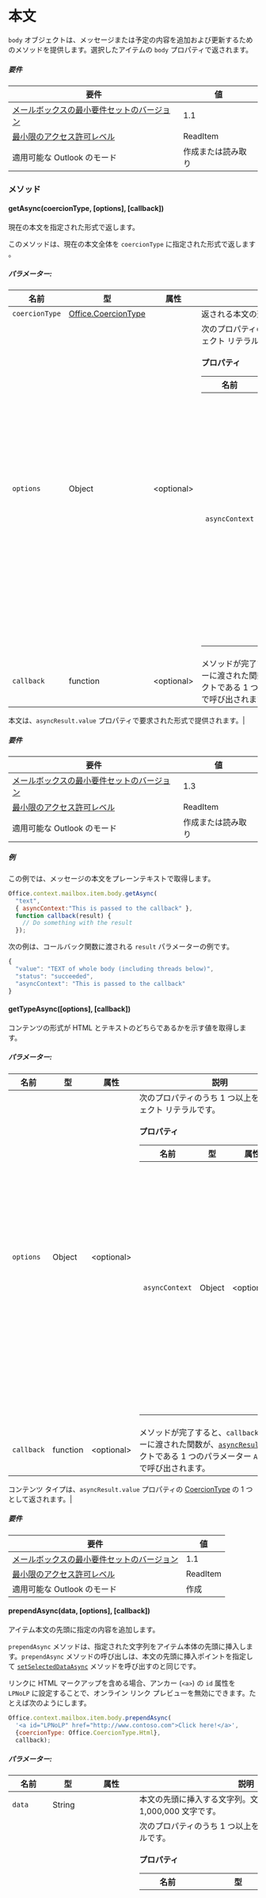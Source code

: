

# <a name="body"></a>本文

`body` オブジェクトは、メッセージまたは予定の内容を追加および更新するためのメソッドを提供します。選択したアイテムの `body` プロパティで返されます。

##### <a name="requirements"></a>要件

|要件| 値|
|---|---|
|[メールボックスの最小要件セットのバージョン](./tutorial-api-requirement-sets.md)| 1.1|
|[最小限のアクセス許可レベル](../../docs/outlook/understanding-outlook-add-in-permissions.md)| ReadItem|
|適用可能な Outlook のモード| 作成または読み取り|

### <a name="methods"></a>メソッド

####  <a name="getasync(coerciontype,-[options],-[callback])"></a>getAsync(coercionType, [options], [callback])

現在の本文を指定された形式で返します。

このメソッドは、現在の本文全体を `coercionType` に指定された形式で返します 。

##### <a name="parameters:"></a>パラメーター:

|名前| 型| 属性| 説明|
|---|---|---|---|
|`coercionType`| [Office.CoercionType](Office.md#coerciontype-string)||返される本文の形式です。|
|`options`| Object| &lt;optional&gt;|次のプロパティのうち 1 つ以上を含むオブジェクト リテラルです。<br/><br/>**プロパティ**<br/><table class="nested-table"><thead><tr><th>名前</th><th>型</th><th>属性</th><th>説明</th></tr></thead><tbody><tr><td><code>asyncContext</code></td><td>Object</td><td>&lt;optional&gt;</td><td>開発者は、コールバック メソッドでアクセスしたい任意のオブジェクトを提供できます。</td></tr></tbody></table>|
|`callback`| function| &lt;optional&gt;|メソッドが完了すると、`callback` パラメーターに渡された関数が、[`asyncResult`](simple-types.md#asyncresult) オブジェクトである 1 つのパラメーター `AsyncResult` で呼び出されます。

本文は、`asyncResult.value` プロパティで要求された形式で提供されます。|

##### <a name="requirements"></a>要件

|要件| 値|
|---|---|
|[メールボックスの最小要件セットのバージョン](./tutorial-api-requirement-sets.md)| 1.3|
|[最小限のアクセス許可レベル](../../docs/outlook/understanding-outlook-add-in-permissions.md)| ReadItem|
|適用可能な Outlook のモード| 作成または読み取り|

##### <a name="examples"></a>例

この例では、メッセージの本文をプレーンテキストで取得します。

```js
Office.context.mailbox.item.body.getAsync(
  "text",
  { asyncContext:"This is passed to the callback" },
  function callback(result) {
    // Do something with the result
  });
```

次の例は、コールバック関数に渡される `result` パラメーターの例です。

```js
{
  "value": "TEXT of whole body (including threads below)",
  "status": "succeeded",
  "asyncContext": "This is passed to the callback"
}
```

####  <a name="gettypeasync([options],-[callback])"></a>getTypeAsync([options], [callback])

コンテンツの形式が HTML とテキストのどちらであるかを示す値を取得します。

##### <a name="parameters:"></a>パラメーター:

|名前| 型| 属性| 説明|
|---|---|---|---|
|`options`| Object| &lt;optional&gt;|次のプロパティのうち 1 つ以上を含むオブジェクト リテラルです。<br/><br/>**プロパティ**<br/><table class="nested-table"><thead><tr><th>名前</th><th>型</th><th>属性</th><th>説明</th></tr></thead><tbody><tr><td><code>asyncContext</code></td><td>Object</td><td>&lt;optional&gt;</td><td>開発者は、コールバック メソッドでアクセスしたい任意のオブジェクトを提供できます。</td></tr></tbody></table>|
|`callback`| function| &lt;optional&gt;|メソッドが完了すると、`callback` パラメーターに渡された関数が、[`asyncResult`](simple-types.md#asyncresult) オブジェクトである 1 つのパラメーター `AsyncResult` で呼び出されます。

コンテンツ タイプは、`asyncResult.value` プロパティの [CoercionType](Office.md#coerciontype-string) の 1 つとして返されます。|

##### <a name="requirements"></a>要件

|要件| 値|
|---|---|
|[メールボックスの最小要件セットのバージョン](./tutorial-api-requirement-sets.md)| 1.1|
|[最小限のアクセス許可レベル](../../docs/outlook/understanding-outlook-add-in-permissions.md)| ReadItem|
|適用可能な Outlook のモード| 作成|
####  <a name="prependasync(data,-[options],-[callback])"></a>prependAsync(data, [options], [callback])

アイテム本文の先頭に指定の内容を追加します。

`prependAsync` メソッドは、指定された文字列をアイテム本体の先頭に挿入します。`prependAsync` メソッドの呼び出しは、本文の先頭に挿入ポイントを指定して [`setSelectedDataAsync`](#setselecteddataasyncdata-options-callback) メソッドを呼び出すのと同じです。

リンクに HTML マークアップを含める場合、アンカー (`<a>`) の `id` 属性を `LPNoLP` に設定することで、オンライン リンク プレビューを無効にできます。たとえば次のようにします。

```js
Office.context.mailbox.item.body.prependAsync(
  '<a id="LPNoLP" href="http://www.contoso.com">Click here!</a>',
  {coercionType: Office.CoercionType.Html},
  callback);
```

##### <a name="parameters:"></a>パラメーター:

|名前| 型| 属性| 説明|
|---|---|---|---|
|`data`| String||本文の先頭に挿入する文字列。文字列の最大長は 1,000,000 文字です。|
|`options`| Object| &lt;optional&gt;|次のプロパティのうち 1 つ以上を含むオブジェクト リテラルです。<br/><br/>**プロパティ**<br/><table class="nested-table"><thead><tr><th>名前</th><th>型</th><th>属性</th><th>説明</th></tr></thead><tbody><tr><td><code>coercionType</code></td><td><a href="Office.md#coerciontype-string">Office.CoercionType</a></td><td>&lt;optional&gt;</td><td>本文の必要な形式です。<code>data</code> パラメーター内の文字列は、この形式に変換されます。</td></tr><tr><td><code>asyncContext</code></td><td>Object</td><td>&lt;optional&gt;</td><td>開発者は、コールバック メソッドでアクセスしたい任意のオブジェクトを提供できます。</td></tr></tbody></table>|
|`callback`| function| &lt;optional&gt;|メソッドが完了すると、`callback` パラメーターに渡された関数が、[`asyncResult`](simple-types.md#asyncresult) オブジェクトである 1 つのパラメーター `AsyncResult` で呼び出されます。 <br/>検出されたすべてのエラーは `asyncResult.error` プロパティに表示されます。<br/><table class="nested-table"><thead><tr><th>エラー コード</th><th>説明</th></tr></thead><tbody><tr><td><code>DataExceedsMaximumSize</code></td><td><code>data</code> パラメーターは 1,000,000 文字よりも長くなっています。</td></tr></tbody></table>|

##### <a name="requirements"></a>要件

|要件| 値|
|---|---|
|[メールボックスの最小要件セットのバージョン](./tutorial-api-requirement-sets.md)| 1.1|
|[最小限のアクセス許可レベル](../../docs/outlook/understanding-outlook-add-in-permissions.md)| ReadWriteItem|
|適用可能な Outlook のモード| 作成|
####  <a name="setasync(data,-[options],-[callback])"></a>setAsync(data, [options], [callback])

本文全体を指定されたテキストに置換します。

`setAsync` メソッドは、項目の既存の本文を指定の文字列に置換します。または、エディターでテキストを選択する場合には、選択したテキストを置換します。

リンクに HTML マークアップを含める場合、アンカー (`<a>`) の `id` 属性を `LPNoLP` に設定することで、オンライン リンク プレビューを無効にできます。たとえば次のようにします。

```js
Office.context.mailbox.item.body.setAsync(
  '<a id="LPNoLP" href="http://www.contoso.com">Click here!</a>',
  {coercionType: Office.CoercionType.Html},
  callback);
```

##### <a name="parameters:"></a>パラメーター:

|名前| 型| 属性| 説明|
|---|---|---|---|
|`data`| String||既存の本文を置換する文字列。文字列の長さは 1,000,000 文字までに制限されています。|
|`options`| Object| &lt;optional&gt;|次のプロパティのうち 1 つ以上を含むオブジェクト リテラルです。<br/><br/>**プロパティ**<br/><table class="nested-table"><thead><tr><th>名前</th><th>型</th><th>属性</th><th>説明</th></tr></thead><tbody><tr><td><code>coercionType</code></td><td><a href="Office.md#coerciontype-string">Office.CoercionType</a></td><td>&lt;optional&gt;</td><td>本文の必要な形式です。<code>data</code> パラメーター内の文字列は、この形式に変換されます。</td></tr><tr><td><code>asyncContext</code></td><td>Object</td><td>&lt;optional&gt;</td><td>開発者は、コールバック メソッドでアクセスしたい任意のオブジェクトを提供できます。</td></tr></tbody></table>|
|`callback`| function| &lt;optional&gt;|メソッドが完了すると、`callback` パラメーターに渡された関数が、[`asyncResult`](simple-types.md#asyncresult) オブジェクトである 1 つのパラメーター `AsyncResult` で呼び出されます。 <br/>検出されたすべてのエラーは `asyncResult.error` プロパティに表示されます。<br/><table class="nested-table"><thead><tr><th>エラー コード</th><th>説明</th></tr></thead><tbody><tr><td><code>DataExceedsMaximumSize</code></td><td><code>data</code> パラメーターは 1,000,000 文字より長くなっています。</td></tr><tr><td><code>InvalidFormatError</code></td><td><code>options.coercionType</code> パラメーターは <code>Office.CoercionType.Html</code> に設定されており、メッセージ本文はプレーンテキストです。</td></tr></tbody></table>|

##### <a name="requirements"></a>要件

|要件| 値|
|---|---|
|[メールボックスの最小要件セットのバージョン](./tutorial-api-requirement-sets.md)| 1.3|
|[最小限のアクセス許可レベル](../../docs/outlook/understanding-outlook-add-in-permissions.md)| ReadWriteItem|
|適用可能な Outlook のモード| 作成|

##### <a name="examples"></a>例

次の例は、本体を HTML コンテンツで置き換えます。

```js
Office.context.mailbox.item.body.setAsync(
  "<b>(replaces all body, including threads you are replying to that may be on the bottom)</b>",
  { coercionType:"html", asyncContext:"This is passed to the callback" },
  function callback(result) {
    // Process the result
  });
```

次の例は、コールバック関数に渡される `result` パラメーターの例です。

```js
{
  "value":null,
  "status":"succeeded",
  "asyncContext":"This is passed to the callback"
}
```

####  <a name="setselecteddataasync(data,-[options],-[callback])"></a>setSelectedDataAsync(data, [options], [callback])

本文の選択部分を、指定のテキストに置き換えます。

`setSelectedDataAsync` メソッドは、アイテムの本文のカーソル位置に指定された文字列を挿入します。また、エディターでテキストが選択されている場合は、選択されたテキストを置換します。アイテムの本文中にカーソルが存在しないか、UI でアイテムの本文がフォーカスを喪失している場合、文字列は本文の先頭に挿入されます。

リンクに HTML マークアップを含める場合、アンカー (`<a>`) の `id` 属性を `LPNoLP` に設定することで、オンライン リンク プレビューを無効にできます。たとえば次のようにします。

```js
Office.context.mailbox.item.body.setSelectedDataAsync(
  '<a id="LPNoLP" href="http://www.contoso.com">Click here!</a>',
  {coercionType: Office.CoercionType.Html},
  callback);
```

##### <a name="parameters:"></a>パラメーター:

|名前| 型| 属性| 説明|
|---|---|---|---|
|`data`| String||本文に挿入する文字列。文字列の最大長は 1,000,000 文字です。|
|`options`| Object| &lt;optional&gt;|次のプロパティのうち 1 つ以上を含むオブジェクト リテラルです。<br/><br/>**プロパティ**<br/><table class="nested-table"><thead><tr><th>名前</th><th>型</th><th>属性</th><th>説明</th></tr></thead><tbody><tr><td><code>coercionType</code></td><td><a href="Office.md#coerciontype-string">Office.CoercionType</a></td><td>&lt;optional&gt;</td><td>本文の必要な形式です。<code>data</code> パラメーター内の文字列は、この形式に変換されます。</td></tr><tr><td><code>asyncContext</code></td><td>Object</td><td>&lt;optional&gt;</td><td>開発者は、コールバック メソッドでアクセスしたい任意のオブジェクトを提供できます。</td></tr></tbody></table>|
|`callback`| function| &lt;optional&gt;|メソッドが完了すると、`callback` パラメーターに渡された関数が、[`asyncResult`](simple-types.md#asyncresult) オブジェクトである 1 つのパラメーター `AsyncResult` で呼び出されます。 <br/>検出されたすべてのエラーは `asyncResult.error` プロパティに表示されます。<br/><table class="nested-table"><thead><tr><th>エラー コード</th><th>説明</th></tr></thead><tbody><tr><td><code>DataExceedsMaximumSize</code></td><td><code>data</code> パラメーターは 1,000,000 文字より長くなっています。</td></tr><tr><td><code>InvalidFormatError</code></td><td>本文の種類は HTML に設定されており、データ パラメーターにはプレーンテキストが含まれます。</td></tr></tbody></table>|

##### <a name="requirements"></a>要件

|要件| 値|
|---|---|
|[メールボックスの最小要件セットのバージョン](./tutorial-api-requirement-sets.md)| 1.1|
|[最小限のアクセス許可レベル](../../docs/outlook/understanding-outlook-add-in-permissions.md)| ReadWriteItem|
|適用可能な Outlook のモード| 作成|
